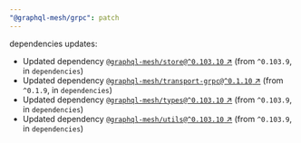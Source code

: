 ```yaml
---
"@graphql-mesh/grpc": patch
---
```

dependencies updates:
  - Updated dependency [`@graphql-mesh/store@^0.103.10` ↗︎](https://www.npmjs.com/package/@graphql-mesh/store/v/0.103.10) (from `^0.103.9`, in `dependencies`)
  - Updated dependency [`@graphql-mesh/transport-grpc@^0.1.10` ↗︎](https://www.npmjs.com/package/@graphql-mesh/transport-grpc/v/0.1.10) (from `^0.1.9`, in `dependencies`)
  - Updated dependency [`@graphql-mesh/types@^0.103.10` ↗︎](https://www.npmjs.com/package/@graphql-mesh/types/v/0.103.10) (from `^0.103.9`, in `dependencies`)
  - Updated dependency [`@graphql-mesh/utils@^0.103.10` ↗︎](https://www.npmjs.com/package/@graphql-mesh/utils/v/0.103.10) (from `^0.103.9`, in `dependencies`)
